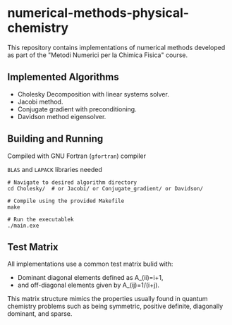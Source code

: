 # numerical-methods-physical-chemistry

This repository contains implementations of numerical methods developed as part of the "Metodi Numerici per la Chimica Fisica" course.

## Implemented Algorithms 

- Cholesky Decomposition with linear systems solver. 
- Jacobi method.
- Conjugate gradient with preconditioning.
- Davidson method eigensolver.

## Building and Running 

Compiled with GNU Fortran (`gfortran`) compiler 

`BLAS` and `LAPACK` libraries needed 

```
# Navigate to desired algorithm directory
cd Cholesky/  # or Jacobi/ or Conjugate_gradient/ or Davidson/

# Compile using the provided Makefile
make

# Run the executablek
./main.exe

```
## Test Matrix 
All implementations use a common test matrix bulid with:

- Dominant diagonal elements defined as  A_(ii)=i+1, 
- and off-diagonal elements given by A_(ij)=1/(i+j). 

This matrix structure mimics the properties usually found in quantum chemistry problems such as being symmetric, positive definite, diagonally dominant, and sparse.    

